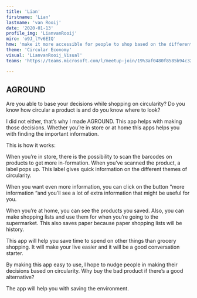 ```yaml
---
title: 'Lian'
firstname: 'Lian'
lastname: 'van Rooij'
date: '2020-01-13'
profile_img: 'LianvanRooij'
miro: 'o9J_lYv6EIQ'
hmw: 'make it more accessible for people to shop based on the different circular aspects of a product?'
theme: 'Circular Economy'
visual: 'LianvanRooij_Visual'
teams: 'https://teams.microsoft.com/l/meetup-join/19%3af0480f8585b94c32a5bae67e5cc65c37%40thread.tacv2/1611095991070?context=%7b%22Tid%22%3a%22ca6fbace-7cba-4d53-8681-a06284f7ff46%22%2c%22Oid%22%3a%22100e5047-8c80-4681-bea6-926cb60256f0%22%7d'

---
```


## AGROUND

Are you able to base your decisions while shopping on circularity? Do you know how circular a product is and do you know where to look?  

I did not either, that’s why I made AGROUND. This app helps with making those decisions. Whether you’re in store or at home this apps helps you with finding the important information.  

This is how it works: 

When you’re in store, there is the possibility to scan the barcodes on products to get more in-formation. When you’ve scanned the product, a label pops up. This label gives quick information on the different themes of circularity.  

When you want even more information, you can click on the button “more information “and you’ll see a lot of extra information that might be useful for you. 

When you’re at home, you can see the products you saved. Also, you can make shopping lists and use them for when you’re going to the supermarket. This also saves paper because paper shopping lists will be history.  

This app will help you save time to spend on other things than grocery shopping. It will make your live easier and it will be a good conversation starter.  

By making this app easy to use, I hope to nudge people in making their decisions based on circularity. Why buy the bad product if there’s a good alternative?  

The app will help you with saving the environment. 